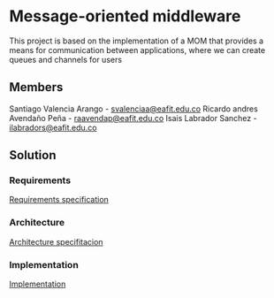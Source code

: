 # Message-oriented middleware
This project is based on the implementation of a MOM that provides a means for communication between applications, where we can create queues and channels for users

## Members

Santiago Valencia Arango - svalenciaa@eafit.edu.co
Ricardo andres Avendaño Peña - raavendap@eafit.edu.co
Isais Labrador Sanchez - ilabradors@eafit.edu.co

## Solution

### Requirements
[Requirements specification](Documentation/Requirements.md)

### Architecture
[Architecture specifitacion](Documentation/Architecture.md)

### Implementation
[Implementation](Documentation/Implentation.md)
